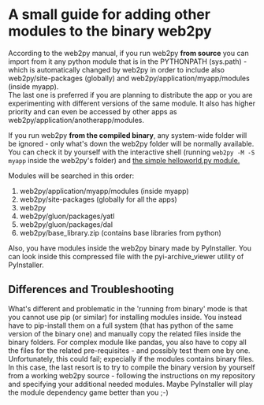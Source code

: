 # A small guide for adding other modules to the binary web2py


According to the web2py manual, if you run web2py **from source** you can import from it any python module that is in the PYTHONPATH (sys.path) - 
which is automatically changed by web2py in order to include also web2py/site-packages (globally) and web2py/application/myapp/modules (inside myapp).  
The last one is preferred if you are planning to distribute the app or you are experimenting with different versions of the same module. 
It also has higher priority and can even be accessed by other apps as web2py/application/anotherapp/modules.

If you run web2py **from the compiled binary**, any system-wide folder will be ignored - only what's down the web2py folder will be normally available. You can check it by yourself with the interactive shell (running `web2py -M -S myapp` inside the web2py's folder) and [the simple helloworld.py module.](https://stackoverflow.com/questions/15746675/how-to-write-a-python-module-package)
 
Modules will be searched in this order: 

1. web2py/application/myapp/modules (inside myapp)
1. web2py/site-packages (globally for all the apps) 
1. web2py
1. web2py/gluon/packages/yatl
1. web2py/gluon/packages/dal
1. web2py/base_library.zip (contains base libraries from python)

Also, you have modules inside the web2py binary made by PyInstaller. You can look inside this compressed file with the pyi-archive_viewer utility of PyInstaller.

## Differences and Troubleshooting

What's different and problematic in the 'running from binary' mode is that you cannot use pip (or similar) for installing modules inside. 
You instead have to pip-install them on a full system (that has python of the same version of the binary one) and manually copy 
the related files inside the binary folders. For complex module like pandas, you also have to copy all the files for the 
related pre-requisites - and possibly test them one by one.  
Unfortunately, this could fail; expecially if the modules contains binary files. 
In this case, the last resort is to try to compile the binary version by yourself  from a working web2py source - following the instructions on my repository and specifying your additional needed modules. Maybe PyInstaller will play the module dependency game better than you ;-)
